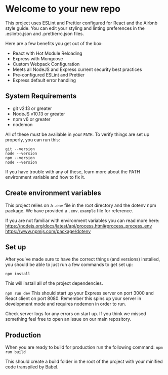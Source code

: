 # Welcome to your new repo

This project uses ESLint and Prettier configured for React and the Airbnb style guide. You can edit your styling and linting preferences in the .eslintrc.json and .prettierrc.json files.

Here are a few benefits you get out of the box:

- React with Hot Module Reloading
- Express with Mongoose
- Custom Webpack Configuration
- Meets all NodeJS and Express current security best practices
- Pre-configured ESLint and Prettier
- Express default error handling

## System Requirements

- git v2.13 or greater
- NodeJS v10.13 or greater
- npm v6 or greater
- nodemon

All of these must be available in your `PATH`. To verify things are set up
properly, you can run this:

```shell
git --version
node --version
npm --version
node --version
```

If you have trouble with any of these, learn more about the PATH environment
variable and how to fix it.

## Create environment variables

This project relies on a `.env` file in the root directory and the dotenv npm package. We have provided a `.env.example` file for reference.

If you are not familiar with environment variables you can read more here:
https://nodejs.org/docs/latest/api/process.html#process_process_env
https://www.npmjs.com/package/dotenv

## Set up

After you've made sure to have the correct things (and versions) installed, you
should be able to just run a few commands to get set up:

`npm install`

This will install all of the project dependencies.

`npm run dev`
This should start up your Express server on port 3000 and React client on port 8080. Remember this spins up your server in development mode and requires nodemon in order to run.

Check server logs for any errors on start up. If you think we missed something feel free to open an issue on our
main repository.

## Production

When you are ready to build for production run the following command:
`npm run build`

This should create a build folder in the root of the project with your minified code transpiled by Babel.

